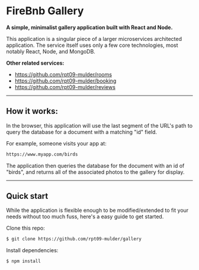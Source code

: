 # FireBnb Gallery 

**A simple, minimalist gallery application built with React and Node.**

This application is a singular piece of a larger microservices architected application. The service itself uses only a few core technologies, most notably React, Node, and MongoDB.

**Other related services:**
  - https://github.com/rpt09-mulder/rooms
  - https://github.com/rpt09-mulder/booking
  - https://github.com/rpt09-mulder/reviews
  

  ---

## How it works:

In the browser, this application will use the last segment of the URL's path to query the database for a document with a matching "id" field. 

For example, someone visits your app at: 
```bash
https://www.myapp.com/birds
```

The application then queries the database for the document with an id of "birds", and returns all of the associated photos to the gallery for display.

---

## Quick start
While the application is flexible enough to be modified/extended to fit your needs without too much fuss, here's a easy guide to get started.

Clone this repo:
```bash
$ git clone https://github.com/rpt09-mulder/gallery
```

Install dependencies:
```bash
$ npm install
```






<!-- 
still working on this stuff

#### App.jsx
The main parent component that renders the Photo Grid and Carousel components. This is also responsible for handling the initial GET request for the photos that populate the gallery.

#### Photo Grid
A responsive grid of images, built with (you guessed it) CSS Grid. The grid is constructed around a parent stateful component that relies upon a few purely presentational stateless components. 

#### Carousel
A responsive image slider. This component functions as a detail view of the images in the photo grid. It is also constructed of a parent component with state that also displays a few functional components. -->

